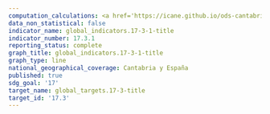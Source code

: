 ```yaml
---
computation_calculations: <a href='https://icane.github.io/ods-cantabria/assets/pdf/17.3.1.1_1.pdf' target='_blank'>Inversión directa neta en los países receptores de Ayuda Oficial al Desarrollo</a><br><a href='https://icane.github.io/ods-cantabria/assets/pdf/17.3.1.1_2.pdf' target='_blank'>Ayuda Oficial al Desarrollo neta de las administraciones públicas autonómicas y locales</a><br><a href='https://icane.github.io/ods-cantabria/assets/pdf/17.3.1.2_1.pdf' target='_blank'>Inversión directa neta en los países receptores de Ayuda Oficial al Desarrollo en proporción al PIB</a><br><a href='https://icane.github.io/ods-cantabria/assets/pdf/17.3.1.2_2.pdf' target='_blank'>Ayuda Oficial al Desarrollo neta de las administraciones públicas autonómicas y locales en proporción al PIB</a>
data_non_statistical: false
indicator_name: global_indicators.17-3-1-title
indicator_number: 17.3.1
reporting_status: complete
graph_title: global_indicators.17-3-1-title
graph_type: line
national_geographical_coverage: Cantabria y España
published: true
sdg_goal: '17'
target_name: global_targets.17-3-title
target_id: '17.3'
---
```

